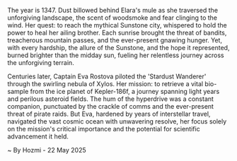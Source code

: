 
The year is 1347.  Dust billowed behind Elara's mule as she traversed the unforgiving landscape, the scent of woodsmoke and fear clinging to the wind.  Her quest: to reach the mythical Sunstone city, whispered to hold the power to heal her ailing brother.  Each sunrise brought the threat of bandits, treacherous mountain passes, and the ever-present gnawing hunger. Yet, with every hardship, the allure of the Sunstone, and the hope it represented, burned brighter than the midday sun, fueling her relentless journey across the unforgiving terrain.

Centuries later, Captain Eva Rostova piloted the 'Stardust Wanderer' through the swirling nebula of Xylos.  Her mission: to retrieve a vital bio-sample from the ice planet of Kepler-186f, a journey spanning light years and perilous asteroid fields.  The hum of the hyperdrive was a constant companion, punctuated by the crackle of comms and the ever-present threat of pirate raids. But Eva, hardened by years of interstellar travel, navigated the vast cosmic ocean with unwavering resolve, her focus solely on the mission's critical importance and the potential for scientific advancement it held.

~ By Hozmi - 22 May 2025
